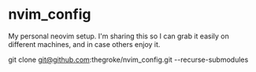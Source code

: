 # nvim_config
My personal neovim setup. I'm sharing this so I can grab it easily on different machines, and in case others enjoy it.

git clone git@github.com:thegroke/nvim_config.git --recurse-submodules
